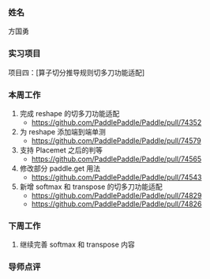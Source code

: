 ### 姓名
方国勇

### 实习项目
项目四：[算子切分推导规则切多刀功能适配]

### 本周工作

1. 完成 reshape 的切多刀功能适配
    - https://github.com/PaddlePaddle/Paddle/pull/74352
2. 为 reshape 添加端到端单测
    - https://github.com/PaddlePaddle/Paddle/pull/74579
3. 支持 Placemet 之后的判等
    - https://github.com/PaddlePaddle/Paddle/pull/74565
4. 修改部分 paddle.get 用法
    - https://github.com/PaddlePaddle/Paddle/pull/74543
5. 新增 softmax 和 transpose 的切多刀功能适配
    - https://github.com/PaddlePaddle/Paddle/pull/74829
    - https://github.com/PaddlePaddle/Paddle/pull/74826

### 下周工作

1. 继续完善 softmax 和 transpose 内容

### 导师点评